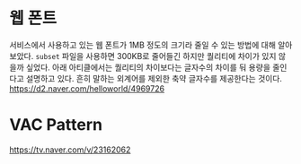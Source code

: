 # 웹 폰트
서비스에서 사용하고 있는 웹 폰트가 1MB 정도의 크기라 줄일 수 있는 방법에 대해 알아보았다. `subset` 파일을 사용하면 300KB로 줄어들긴 하지만 퀄리티에 차이가 있지 않을까 싶었다.
아래 아티클에서는 퀄리티의 차이보다는 글자수의 차이를 둬 용량을 줄인다고 설명하고 있다. 흔히 말하는 외계어를 제외한 축약 글자수를 제공한다는 것이다.  
https://d2.naver.com/helloworld/4969726

# VAC Pattern
https://tv.naver.com/v/23162062
